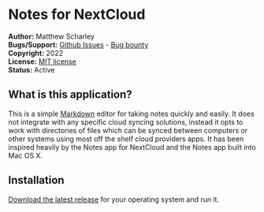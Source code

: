 # Notes for NextCloud

**Author:** Matthew Scharley  
**Bugs/Support:** [Github Issues][gh-issues] - [Bug bounty][bug-bounty]  
**Copyright:** 2022  
**License:** [MIT license][license]  
**Status:** Active

[gh-issues]: https://github.com/mscharley/notes-nc/issues
[bug-bounty]: https://github.com/sponsors/mscharley/sponsorships?sponsor=mscharley&tier_id=93378
[license]: https://github.com/mscharley/notes-nc/blob/main/LICENSE

## What is this application?

This is a simple [Markdown][markdown] editor for taking notes quickly and easily. It does not integrate with any specific cloud syncing solutions, instead it opts to work with directories of files which can be synced between computers or other systems using most off the shelf cloud providers apps. It has been inspired heavily by the Notes app for NextCloud and the Notes app built into Mac OS X.

[markdown]: https://www.markdownguide.org/basic-syntax

## Installation

[Download the latest release][releases] for your operating system and run it.

[releases]: https://github.com/mscharley/notes-nc/releases/latest
